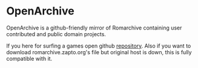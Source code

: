 # OpenArchive

OpenArchive is a github-friendly mirror of Romarchive containing user contributed and public domain projects.

If you here for surfing a games open github [repository](https://github.com/sapbotgit/sapbotgit.github.io/). Also if you want to download romarchive.zapto.org's file but original host is down, this is fully compatible with it.
